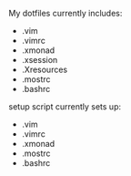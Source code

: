 My dotfiles
currently includes:

- .vim
- .vimrc
- .xmonad
- .xsession
- .Xresources
- .mostrc
- .bashrc

setup script currently sets up:

- .vim
- .vimrc
- .xmonad
- .mostrc
- .bashrc

